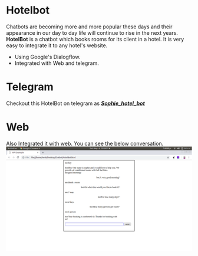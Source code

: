 # Hotelbot
Chatbots are becoming more and more popular these days and their appearance in our day to day life will continue to rise in the next years.
**HotelBot** is a chatbot which books rooms for its client in a hotel. It is very easy to integrate it to any hotel's website.
- Using Google's Dialogflow.
- Integrated with Web and telegram.

# Telegram
Checkout this HotelBot on telegram as ***[Sophie_hotel_bot](https://web.telegram.org/#/im?p=@Sophie_hotel_bot)***

# Web
Also Integrated it with web. You can see the below conversation.
![](/conversation.png)

